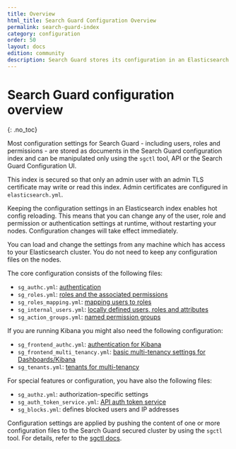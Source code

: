 ```yaml
---
title: Overview
html_title: Search Guard Configuration Overview
permalink: search-guard-index
category: configuration
order: 50
layout: docs
edition: community
description: Search Guard stores its configuration in an Elasticsearch index. This allows for configuration hot-reloading
---
```

<!--- Copyright 2020 floragunn GmbH -->

# Search Guard configuration overview
{: .no_toc}

Most configuration settings for Search Guard - including users, roles and permissions - are stored as documents in the Search Guard configuration index and can be manipulated only using the `sgctl` tool, API or the Search Guard Configuration UI.

This index is secured so that only an admin user with an admin TLS certificate may write or read this index. Admin certificates are configured in `elasticsearch.yml`.

Keeping the configuration settings in an Elasticsearch index enables hot config reloading. This means that you can change any of the user, role and permission or authentication settings at runtime, without restarting your nodes. Configuration changes will take effect immediately.

You can load and change the settings from any machine which has access to your Elasticsearch cluster. You do not need to keep any configuration files on the nodes.

The core configuration consists of the following files:

* `sg_authc.yml`: [authentication](../_docs_auth_auth/auth_auth_configuration.md)
* `sg_roles.yml`: [roles and the associated permissions](../_docs_roles_permissions/configuration_roles_permissions.md)
* `sg_roles_mapping.yml`: [mapping users to roles](../_docs_roles_permissions/configuration_roles_mapping.md)
* `sg_internal_users.yml`: [locally defined users, roles and attributes](../_docs_roles_permissions/configuration_internalusers.md)
* `sg_action_groups.yml`: [named permission groups](../_docs_roles_permissions/configuration_action_groups.md)

If you are running Kibana you might also need the following configuration:

* `sg_frontend_authc.yml`: [authentication for Kibana](../_docs_kibana/kibana_authentication.md)
* `sg_frontend_multi_tenancy.yml`: [basic multi-tenancy settings for Dashboards/Kibana](../_docs_kibana/kibana_multitenancy.md)
* `sg_tenants.yml`: [tenants for multi-tenancy](../_docs_kibana/kibana_multitenancy.md)

For special features or configuration, you have also the following files:

* `sg_authz.yml`: authorization-specific settings
* `sg_auth_token_service.yml`: [API auth token service](../_docs_auth_auth/auth_auth_configuration.md)
* `sg_blocks.yml`: defines blocked users and IP addresses


Configuration settings are applied by pushing the content of one or more configuration files to the Search Guard secured cluster by using the `sgctl` tool. For details, refer to the [sgctl docs](configuration_sgctl_basics.md).

